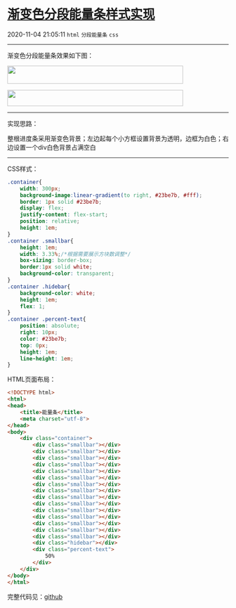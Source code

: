 # [渐变色分段能量条样式实现](https://blog.csdn.net/woaidouya123/article/details/109498775)
2020-11-04 21:05:11 `html` `分段能量条` `css`

---
<p>渐变色分段能量条效果如下图：</p> 
<p><img alt="" height="41" src="https://img-blog.csdnimg.cn/20201104204127257.png" width="400"></p> 
<p><img alt="" height="37" src="https://img-blog.csdnimg.cn/20201104204618435.png" width="400"></p> 
<hr>
<p>实现思路：</p> 
<p>整根进度条采用渐变色背景；左边起每个小方框设置背景为透明，边框为白色；右边设置一个div白色背景占满空白</p> 
<hr>
<p>CSS样式：</p> 

```css
.container{
	width: 300px;
	background-image:linear-gradient(to right, #23be7b, #fff);
	border: 1px solid #23be7b;
	display: flex;
	justify-content: flex-start;
	position: relative;
	height: 1em;
}
.container .smallbar{
	height: 1em;
	width: 3.33%;/*根据需要展示方块数调整*/
	box-sizing: border-box;
	border:1px solid white;
	background-color: transparent;
}
.container .hidebar{
	background-color: white;
	height: 1em;
	flex: 1;
}
.container .percent-text{
	position: absolute;
	right: 10px;
	color: #23be7b;
	top: 0px;
	height: 1em;
	line-height: 1em;
}
``` 
<p>HTML页面布局：</p> 

```html
<!DOCTYPE html>
<html>
<head>
	<title>能量条</title>
	<meta charset="utf-8">
</head>
<body>
	<div class="container">
		<div class="smallbar"></div>
		<div class="smallbar"></div>
		<div class="smallbar"></div>
		<div class="smallbar"></div>
		<div class="smallbar"></div>
		<div class="smallbar"></div>
		<div class="smallbar"></div>
		<div class="smallbar"></div>
		<div class="smallbar"></div>
		<div class="smallbar"></div>
		<div class="smallbar"></div>
		<div class="smallbar"></div>
		<div class="smallbar"></div>
		<div class="smallbar"></div>
		<div class="smallbar"></div>
		<div class="hidebar"></div>
		<div class="percent-text">
			50%
		</div>
	</div>
</body>
</html>
``` 
<p>完整代码见：<a href="https://github.com/woaidouya123/cssLib/blob/master/src/cssDemo/energybar.html">github</a></p>
